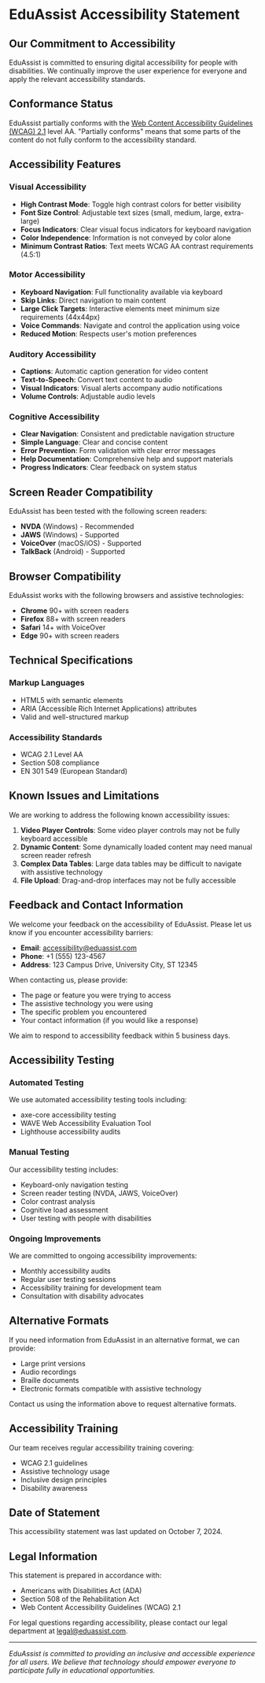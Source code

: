 # EduAssist Accessibility Statement

## Our Commitment to Accessibility

EduAssist is committed to ensuring digital accessibility for people with disabilities. We continually improve the user experience for everyone and apply the relevant accessibility standards.

## Conformance Status

EduAssist partially conforms with the [Web Content Accessibility Guidelines (WCAG) 2.1](https://www.w3.org/WAI/WCAG21/quickref/) level AA. "Partially conforms" means that some parts of the content do not fully conform to the accessibility standard.

## Accessibility Features

### Visual Accessibility
- **High Contrast Mode**: Toggle high contrast colors for better visibility
- **Font Size Control**: Adjustable text sizes (small, medium, large, extra-large)
- **Focus Indicators**: Clear visual focus indicators for keyboard navigation
- **Color Independence**: Information is not conveyed by color alone
- **Minimum Contrast Ratios**: Text meets WCAG AA contrast requirements (4.5:1)

### Motor Accessibility
- **Keyboard Navigation**: Full functionality available via keyboard
- **Skip Links**: Direct navigation to main content
- **Large Click Targets**: Interactive elements meet minimum size requirements (44x44px)
- **Voice Commands**: Navigate and control the application using voice
- **Reduced Motion**: Respects user's motion preferences

### Auditory Accessibility
- **Captions**: Automatic caption generation for video content
- **Text-to-Speech**: Convert text content to audio
- **Visual Indicators**: Visual alerts accompany audio notifications
- **Volume Controls**: Adjustable audio levels

### Cognitive Accessibility
- **Clear Navigation**: Consistent and predictable navigation structure
- **Simple Language**: Clear and concise content
- **Error Prevention**: Form validation with clear error messages
- **Help Documentation**: Comprehensive help and support materials
- **Progress Indicators**: Clear feedback on system status

## Screen Reader Compatibility

EduAssist has been tested with the following screen readers:
- **NVDA** (Windows) - Recommended
- **JAWS** (Windows) - Supported
- **VoiceOver** (macOS/iOS) - Supported
- **TalkBack** (Android) - Supported

## Browser Compatibility

EduAssist works with the following browsers and assistive technologies:
- **Chrome** 90+ with screen readers
- **Firefox** 88+ with screen readers
- **Safari** 14+ with VoiceOver
- **Edge** 90+ with screen readers

## Technical Specifications

### Markup Languages
- HTML5 with semantic elements
- ARIA (Accessible Rich Internet Applications) attributes
- Valid and well-structured markup

### Accessibility Standards
- WCAG 2.1 Level AA
- Section 508 compliance
- EN 301 549 (European Standard)

## Known Issues and Limitations

We are working to address the following known accessibility issues:

1. **Video Player Controls**: Some video player controls may not be fully keyboard accessible
2. **Dynamic Content**: Some dynamically loaded content may need manual screen reader refresh
3. **Complex Data Tables**: Large data tables may be difficult to navigate with assistive technology
4. **File Upload**: Drag-and-drop interfaces may not be fully accessible

## Feedback and Contact Information

We welcome your feedback on the accessibility of EduAssist. Please let us know if you encounter accessibility barriers:

- **Email**: accessibility@eduassist.com
- **Phone**: +1 (555) 123-4567
- **Address**: 123 Campus Drive, University City, ST 12345

When contacting us, please provide:
- The page or feature you were trying to access
- The assistive technology you were using
- The specific problem you encountered
- Your contact information (if you would like a response)

We aim to respond to accessibility feedback within 5 business days.

## Accessibility Testing

### Automated Testing
We use automated accessibility testing tools including:
- axe-core accessibility testing
- WAVE Web Accessibility Evaluation Tool
- Lighthouse accessibility audits

### Manual Testing
Our accessibility testing includes:
- Keyboard-only navigation testing
- Screen reader testing (NVDA, JAWS, VoiceOver)
- Color contrast analysis
- Cognitive load assessment
- User testing with people with disabilities

### Ongoing Improvements

We are committed to ongoing accessibility improvements:
- Monthly accessibility audits
- Regular user testing sessions
- Accessibility training for development team
- Consultation with disability advocates

## Alternative Formats

If you need information from EduAssist in an alternative format, we can provide:
- Large print versions
- Audio recordings
- Braille documents
- Electronic formats compatible with assistive technology

Contact us using the information above to request alternative formats.

## Accessibility Training

Our team receives regular accessibility training covering:
- WCAG 2.1 guidelines
- Assistive technology usage
- Inclusive design principles
- Disability awareness

## Date of Statement

This accessibility statement was last updated on October 7, 2024.

## Legal Information

This statement is prepared in accordance with:
- Americans with Disabilities Act (ADA)
- Section 508 of the Rehabilitation Act
- Web Content Accessibility Guidelines (WCAG) 2.1

For legal questions regarding accessibility, please contact our legal department at legal@eduassist.com.

---

*EduAssist is committed to providing an inclusive and accessible experience for all users. We believe that technology should empower everyone to participate fully in educational opportunities.*